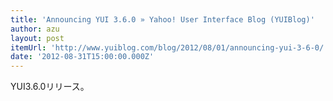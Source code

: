 ```yaml
---
title: 'Announcing YUI 3.6.0 » Yahoo! User Interface Blog (YUIBlog)'
author: azu
layout: post
itemUrl: 'http://www.yuiblog.com/blog/2012/08/01/announcing-yui-3-6-0/'
date: '2012-08-31T15:00:00.000Z'
---
```

YUI3.6.0リリース。
